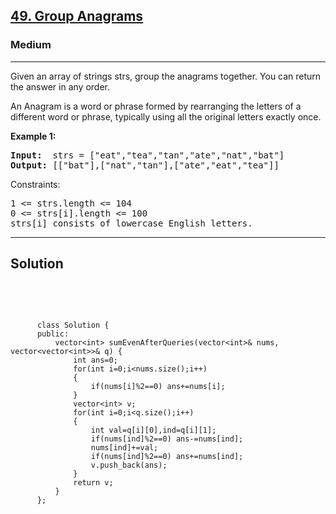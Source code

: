 
<h2><a href="https://leetcode.com/problems/group-anagrams/">49. Group Anagrams</a></h2>
<h3>Medium</h3>
<hr>
<div><p>
Given an array of strings strs, group the anagrams together. You can return the answer in any order.

An Anagram is a word or phrase formed by rearranging the letters of a different word or phrase, typically using all the original letters exactly once.
</p>


<p><strong>Example 1:</strong></p>
<pre><strong>Input:</strong>  strs = ["eat","tea","tan","ate","nat","bat"]
<strong>Output:</strong> [["bat"],["nat","tan"],["ate","eat","tea"]]
</pre>



Constraints:
<pre>
1 <= strs.length <= 104
0 <= strs[i].length <= 100
strs[i] consists of lowercase English letters.
</pre>
<hr>
 <h2><strong><b>Solution</b></strong></h2>
 <br>
 <pre>
 
          class Solution {
          public:
              vector<int> sumEvenAfterQueries(vector<int>& nums, vector<vector<int>>& q) {
                  int ans=0;
                  for(int i=0;i<nums.size();i++)
                  {
                      if(nums[i]%2==0) ans+=nums[i];
                  }
                  vector<int> v;
                  for(int i=0;i<q.size();i++)
                  {
                      int val=q[i][0],ind=q[i][1];
                      if(nums[ind]%2==0) ans-=nums[ind];
                      nums[ind]+=val;
                      if(nums[ind]%2==0) ans+=nums[ind];
                      v.push_back(ans);
                  }
                  return v;
              }
          };
          
 </pre>


